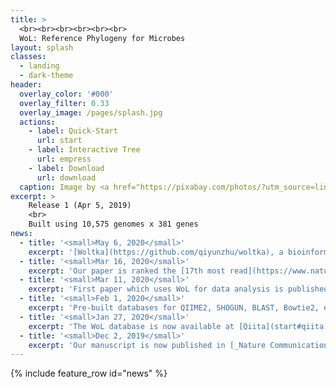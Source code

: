 ```yaml
---
title: >
  <br><br><br><br><br><br>
  WoL: Reference Phylogeny for Microbes
layout: splash
classes:
  - landing
  - dark-theme
header:
  overlay_color: '#000'
  overlay_filter: 0.33
  overlay_image: /pages/splash.jpg
  actions:
    - label: Quick-Start
      url: start
    - label: Interactive Tree
      url: empress
    - label: Download
      url: download
  caption: Image by <a href="https://pixabay.com/photos/?utm_source=link-attribution&amp;utm_medium=referral&amp;utm_campaign=image&amp;utm_content=931706">Free-Photos</a> from <a href="https://pixabay.com/?utm_source=link-attribution&amp;utm_medium=referral&amp;utm_campaign=image&amp;utm_content=931706">Pixabay</a>
excerpt: >
    Release 1 (Apr 5, 2019)
    <br>
    Built using 10,575 genomes x 381 genes
news:
  - title: '<small>May 6, 2020</small>'
    excerpt: '[Woltka](https://github.com/qiyunzhu/woltka), a bioinformatics package for meta''omics data analysis with WoL, is now in alpha release. Welcome to try!'
  - title: '<small>Mar 16, 2020</small>'
    excerpt: 'Our paper is ranked the [17th most read](https://www.nature.com/collections/acdgdeedhi) life and biological sciences articles from 2019 in _Nature Communications_.'
  - title: '<small>Mar 11, 2020</small>'
    excerpt: 'First paper which uses WoL for data analysis is published in [_Nature_](https://www.nature.com/articles/s41586-020-2095-1). It decodes the role of microbiome in cancer.'
  - title: '<small>Feb 1, 2020</small>'
    excerpt: 'Pre-built databases for QIIME2, SHOGUN, BLAST, Bowtie2, etc. are available for [download](download).'
  - title: '<small>Jan 27, 2020</small>'
    excerpt: 'The WoL database is now available at [Qiita](start#qiita) to allow for metagenome analysis from graphic interface.'
  - title: '<small>Dec 2, 2019</small>'
    excerpt: 'Our manuscript is now published in [_Nature Communications_](https://www.nature.com/articles/s41467-019-13443-4)!'
---
```


{% include feature_row id="news" %}
